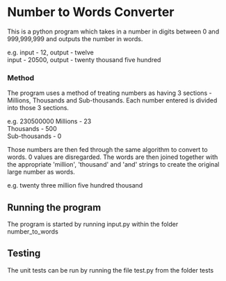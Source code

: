 # Number to Words Converter

This is a python program which takes in a number in digits between 0 and 999,999,999 and outputs the number in words.

e.g. input - 12, output - twelve  
input - 20500, output - twenty thousand five hundred

### Method

The program uses a method of treating numbers as having 3 sections - Millions,
Thousands and Sub-thousands. Each number entered is divided into those 3 sections.

e.g. 230500000
Millions - 23  
Thousands - 500  
Sub-thousands - 0

Those numbers are then fed through the same algorithm to convert to words. 0 
values are disregarded. The words are then joined together with the appropriate 
'million', 'thousand' and 'and' strings to create the original large number as 
words.

e.g. twenty three million five hundred thousand

## Running the program

The program is started by running input.py within the folder number_to_words

## Testing

The unit tests can be run by running the file test.py from the folder tests